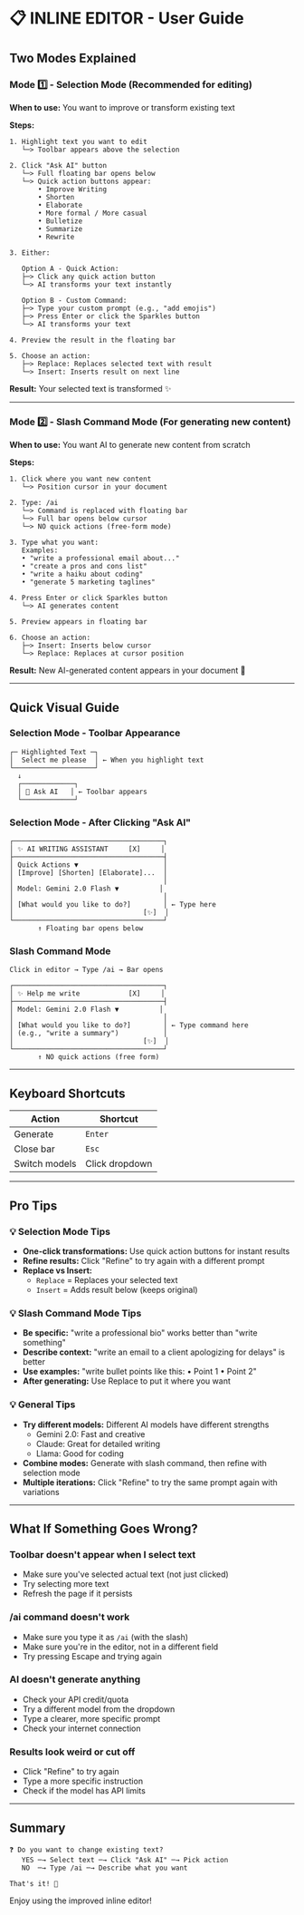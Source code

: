 # 📋 INLINE EDITOR - User Guide

## Two Modes Explained

### Mode 1️⃣ - Selection Mode (Recommended for editing)

**When to use:** You want to improve or transform existing text

**Steps:**
```
1. Highlight text you want to edit
   └─> Toolbar appears above the selection
   
2. Click "Ask AI" button
   └─> Full floating bar opens below
   └─> Quick action buttons appear:
       • Improve Writing
       • Shorten
       • Elaborate
       • More formal / More casual
       • Bulletize
       • Summarize
       • Rewrite
       
3. Either:
   
   Option A - Quick Action:
   ├─> Click any quick action button
   └─> AI transforms your text instantly
   
   Option B - Custom Command:
   ├─> Type your custom prompt (e.g., "add emojis")
   ├─> Press Enter or click the Sparkles button
   └─> AI transforms your text
       
4. Preview the result in the floating bar

5. Choose an action:
   ├─> Replace: Replaces selected text with result
   └─> Insert: Inserts result on next line
```

**Result:** Your selected text is transformed ✨

---

### Mode 2️⃣ - Slash Command Mode (For generating new content)

**When to use:** You want AI to generate new content from scratch

**Steps:**
```
1. Click where you want new content
   └─> Position cursor in your document
   
2. Type: /ai
   └─> Command is replaced with floating bar
   └─> Full bar opens below cursor
   └─> NO quick actions (free-form mode)
   
3. Type what you want:
   Examples:
   • "write a professional email about..."
   • "create a pros and cons list"
   • "write a haiku about coding"
   • "generate 5 marketing taglines"
   
4. Press Enter or click Sparkles button
   └─> AI generates content
   
5. Preview appears in floating bar

6. Choose an action:
   ├─> Insert: Inserts below cursor
   └─> Replace: Replaces at cursor position
```

**Result:** New AI-generated content appears in your document 🎯

---

## Quick Visual Guide

### Selection Mode - Toolbar Appearance
```
┌─ Highlighted Text ─┐
│  Select me please  │ ← When you highlight text
└────────────────────┘
  ↓
  ┌─────────────┐
  │ 🌟 Ask AI   │ ← Toolbar appears
  └─────────────┘
```

### Selection Mode - After Clicking "Ask AI"
```
┌─────────────────────────────────────┐
│ ✨ AI WRITING ASSISTANT     [X]     │
├─────────────────────────────────────┤
│ Quick Actions ▼                     │
│ [Improve] [Shorten] [Elaborate]...  │
│                                     │
│ Model: Gemini 2.0 Flash ▼          │
│                                     │
│ [What would you like to do?]        │ ← Type here
│                                [✨]  │
└─────────────────────────────────────┘
       ↑ Floating bar opens below
```

### Slash Command Mode
```
Click in editor → Type /ai → Bar opens
                              
┌─────────────────────────────────────┐
│ ✨ Help me write            [X]     │
├─────────────────────────────────────┤
│ Model: Gemini 2.0 Flash ▼          │
│                                     │
│ [What would you like to do?]        │ ← Type command here
│ (e.g., "write a summary")           │
│                                [✨]  │
└─────────────────────────────────────┘
       ↑ NO quick actions (free form)
```

---

## Keyboard Shortcuts

| Action | Shortcut |
|--------|----------|
| Generate | `Enter` |
| Close bar | `Esc` |
| Switch models | Click dropdown |

---

## Pro Tips

### 💡 Selection Mode Tips
- **One-click transformations:** Use quick action buttons for instant results
- **Refine results:** Click "Refine" to try again with a different prompt
- **Replace vs Insert:**
  - `Replace` = Replaces your selected text
  - `Insert` = Adds result below (keeps original)

### 💡 Slash Command Mode Tips
- **Be specific:** "write a professional bio" works better than "write something"
- **Describe context:** "write an email to a client apologizing for delays" is better
- **Use examples:** "write bullet points like this: • Point 1 • Point 2"
- **After generating:** Use Replace to put it where you want

### 💡 General Tips
- **Try different models:** Different AI models have different strengths
  - Gemini 2.0: Fast and creative
  - Claude: Great for detailed writing
  - Llama: Good for coding
- **Combine modes:** Generate with slash command, then refine with selection mode
- **Multiple iterations:** Click "Refine" to try the same prompt again with variations

---

## What If Something Goes Wrong?

### Toolbar doesn't appear when I select text
- Make sure you've selected actual text (not just clicked)
- Try selecting more text
- Refresh the page if it persists

### /ai command doesn't work
- Make sure you type it as `/ai` (with the slash)
- Make sure you're in the editor, not in a different field
- Try pressing Escape and trying again

### AI doesn't generate anything
- Check your API credit/quota
- Try a different model from the dropdown
- Type a clearer, more specific prompt
- Check your internet connection

### Results look weird or cut off
- Click "Refine" to try again
- Type a more specific instruction
- Check if the model has API limits

---

## Summary

```
❓ Do you want to change existing text?
   YES ─→ Select text ─→ Click "Ask AI" ─→ Pick action
   NO  ─→ Type /ai ─→ Describe what you want

That's it! 🎉
```

Enjoy using the improved inline editor!
